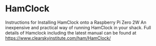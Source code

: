 # HamClock
Instructions for Installing HamClock onto a Raspberry Pi Zero 2W
An inexpensive and practical way of running HamClock in your shack.
Full details of Hamclock including the latest manual can be found at https://www.clearskyinstitute.com/ham/HamClock/ 

